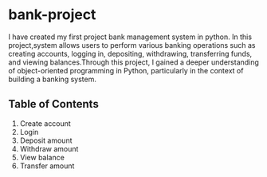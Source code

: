 # bank-project
I have created my first project bank management system in python.  In this project,system allows users to perform various banking operations such as creating accounts, logging in, depositing, withdrawing, transferring funds, and viewing balances.Through this project, I gained a deeper understanding of object-oriented programming in Python, particularly in the context of building a banking system. 
## Table of Contents
1. Create account
2. Login
3. Deposit amount
4. Withdraw amount
5. View balance
6. Transfer amount
